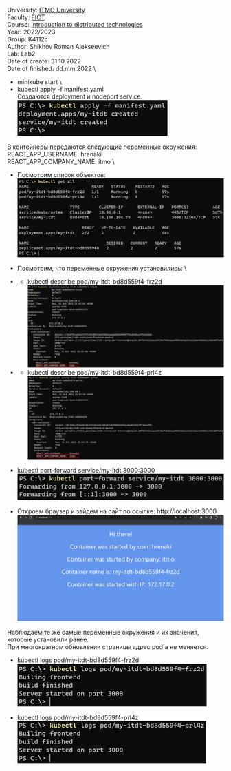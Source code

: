 University: [ITMO University](https://itmo.ru/ru/) \
Faculty: [FICT](https://fict.itmo.ru) \
Course: [Introduction to distributed technologies](https://github.com/itmo-ict-faculty/introduction-to-distributed-technologies) \
Year: 2022/2023 \
Group: K4112c \
Author: Shikhov Roman Alekseevich \
Lab: Lab2 \
Date of create: 31.10.2022 \
Date of finished: dd.mm.2022 \

- minikube start \
- kubectl apply -f manifest.yaml \
Создаются deployment и nodeport service. \
![kubectl_apply](images/kubectl_apply.png)

В контейнеры передаются следующие переменные окружения:
REACT_APP_USERNAME: hrenaki \
REACT_APP_COMPANY_NAME: itmo \

- Посмотрим список объектов: \
![kubectl_get-all](images/kubectl_get-all.png)

- Посмотрим, что переменные окружения установились: \
- - kubectl describe pod/my-itdt-bd8d559f4-frz2d \
![kubectl_describe1](images/kubectl_describe1.png)

- - kubectl describe pod/my-itdt-bd8d559f4-prl4z \
![kubectl_describe2](images/kubectl_describe2.png)

- kubectl port-forward service/my-itdt 3000:3000 \
![kubectl_port-forward](images/kubectl_port-forward.png)

- Откроем браузер и зайдем на сайт по ссылке: http://localhost:3000 \
![site](images/site.png)

Наблюдаем те же самые переменные окружения и их значения, которые установили ранее. \
При многократном обновлении страницы адрес pod'а не меняется.

- kubectl logs pod/my-itdt-bd8d559f4-frz2d \
![kubectl_logs1](images/kubectl_logs1.png)

- kubectl logs pod/my-itdt-bd8d559f4-prl4z \
![kubectl_logs1](images/kubectl_logs2.png)
